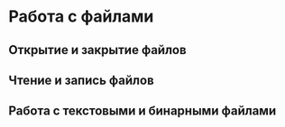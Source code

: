 # Работа с файлами

## Открытие и закрытие файлов
## Чтение и запись файлов
## Работа с текстовыми и бинарными файлами